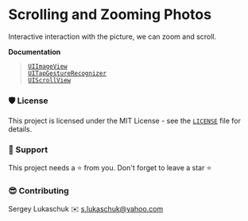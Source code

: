 # Scrolling and Zooming Photos

Interactive interaction with the picture, we can zoom and scroll.

**Documentation**
> [`UIImageView`](https://developer.apple.com/documentation/uikit/uiimageview)<br>
> [`UITapGestureRecognizer`](https://developer.apple.com/documentation/uikit/uitapgesturerecognizer)<br>
> [`UIScrollView`](https://developer.apple.com/documentation/uikit/uiscrollview)<br>

### 🛡️ License

This project is licensed under the MIT License - see the [`LICENSE`](https://github.com/lgreydev/ScrollView/blob/origin/License) file for details.

### 🙏 Support

This project needs a ⭐️ from you. Don't forget to leave a star ⭐️

### 😎 Contributing
Sergey Lukaschuk ✉️ s.lukaschuk@yahoo.com
